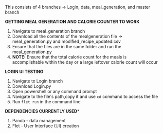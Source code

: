 This consists of 4 branches -> Login, data, meal_generation, and master branch

**GETTING MEAL GENERATION AND CALORIE COUNTER TO WORK**
1. Navigate to meal_generation branch
2. Download all the contents of the mealgeneration file -> meal_generation.py and modified_recipe_updated.csv
3. Ensure that the files are in the same folder and run the meal_generation.py
4. **NOTE:** Ensure that the total calorie count for the meals is accomplishable within the day or a large leftover calorie count will occur

**LOGIN UI TESTING**
1. Navigate to Login branch
2. Download Login.py
3. Open powershell or any command prompt
4. Navigate to the file's path,copy it and use ```cd``` command to access the file
5. Run ```flet run``` in the command line

**DEPENDENCIES CURRENTLY USED***
1. Panda - data management
2. Flet - User Interface (UI) creation 
